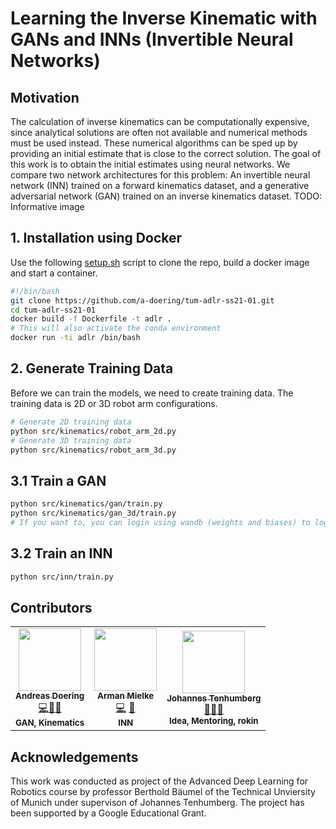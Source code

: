 # Learning the Inverse Kinematic with GANs and INNs (Invertible Neural Networks)

## Motivation
The calculation of inverse kinematics can be computationally expensive, since analytical solutions are often not available and numerical methods must be used instead.
These numerical algorithms can be sped up by providing an initial estimate that is close to the correct solution.
The goal of this work is to obtain the initial estimates using neural networks.
We compare two network architectures for this problem:
An invertible neural network (INN) trained on a forward kinematics dataset, and a generative adversarial network (GAN) trained on an inverse kinematics dataset.
TODO: Informative image

## 1. Installation using Docker
Use the following [setup.sh](setup.sh) script to clone the repo, build a docker image and start a container.
```sh
#!/bin/bash
git clone https://github.com/a-doering/tum-adlr-ss21-01.git
cd tum-adlr-ss21-01
docker build -f Dockerfile -t adlr .
# This will also activate the conda environment
docker run -ti adlr /bin/bash
```
## 2. Generate Training Data
Before we can train the models, we need to create training data. The training data is 2D or 3D robot arm configurations.

```sh
# Generate 2D training data
python src/kinematics/robot_arm_2d.py
# Generate 3D training data
python src/kinematics/robot_arm_3d.py
```
## 3.1 Train a GAN
```sh
python src/kinematics/gan/train.py
python src/kinematics/gan_3d/train.py
# If you want to, you can login using wandb (weights and biases) to log your training.
```
## 3.2 Train an INN
```sh
python src/inn/train.py
```
## Contributors
<table>
  <tr>
    <td align="center"><a href="https://github.com/a-doering"><img src="https://avatars.githubusercontent.com/u/35858164?v=4?s=100" width="100px;" alt=""/><br /><sub><b> Andreas Doering </b></sub></a><br /><a href="https://github.com/a-doering/tum-adlr-ss21-01/commits?author=a-doering" title="Code">💻</a><a href="https://github.com/a-doering/tum-adlr-ss21-01/commits?author=a-doering" title="Documentation">📖</a><a href="#ideas-a-doering" title="Ideas, Planning, & Feedback">🤔</a>
   <br /><sub><b>GAN, Kinematics</b></sub></a><br />
    <td align="center"><a href="https://github.com/ArmanMielke"><img src="https://avatars.githubusercontent.com/u/27361575?v=4?s=100" width="100px;" alt=""/><br /><sub><b>Arman Mielke</b></sub></a><br /><a href="https://github.com/a-doering/tum-adlr-ss21-01/commits?author=ArmanMielke" title="Code">💻</a>
<a href="#ideas-ArmanMielke" title="Ideas, Planning, & Feedback">🤔</a>
   <br /><sub><b>INN</b></sub></a><br />
    <td align="center"><a href="https://github.com/scleronomic"><img src="https://avatars.githubusercontent.com/u/20596524?v=4?s=100" width="100px;" alt=""/><br /><sub><b> Johannes Tenhumberg</b></sub></a><br />
    <a href="https://github.com/scleronomic/rokin" title="Plugin/utility libraries">🔌</a><a href="#ideas-scleronomic" title="Ideas, Planning, & Feedback">🤔</a><a href="#mentoring-scleronomic" title="Mentoring">🔬</a>
   <br /><sub><b>Idea, Mentoring, rokin</b></sub></a><br />
  </tr>
</table>

## Acknowledgements
This work was conducted as project of the Advanced Deep Learning for Robotics course by professor Berthold Bäumel of the Technical Unviersity of Munich under supervison of Johannes Tenhumberg. The project has been supported by a Google Educational Grant.